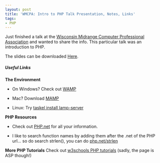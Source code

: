 ```yaml
---
layout: post
title: 'WMCPA: Intro to PHP Talk Presentation, Notes, Links'
tags:
- PHP
---
```


Just finished a talk at the [Wisconsin Midrange Computer Professional Association](http://www.wmcpa.org/) and wanted to share the info.  This particular talk was an introduction to PHP.

The slides can be downloaded [Here](/uploads/2013/WMCPA-Intro-PHP.pdf).



##### Useful Links


**The Environment**




  * On Windows?  Check out [WAMP](http://www.wampserver.com/en/)


  * Mac?  Download [MAMP](http://www.mamp.info/en/index.html)


  * Linux: Try [taskel install lamp-server](https://www.google.com/?q=tasksel%20install%20lamp-server)



**PHP Resources**




  * Check out [PHP.net](http://php.net) for all your information.


  * I like to search function names by adding them after the .net of the PHP url... so do search strlen(), you can do [php.net/strlen](http://php.net/strlen)



**More PHP Tutorials**
Check out [w3schools PHP tutorials](http://www.w3schools.com/php/default.asp)  (sadly, the page is ASP though!)
